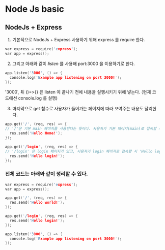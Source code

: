 # Node Js basic

## NodeJs + Express

1. 기본적으로 NodeJs + Express 사용하기 위해 express 를 require 한다.
```cpp
var express = require('express');
var app = express();
```


2. 그리고 아래와 같이 *listen* 를 사용해 port:3000 을 이용하기로 한다.
```cpp
app.listen('3000', () => {
  console.log('Example app listening on port 3000!');
});
```

'3000', 뒤 ()=>{} 은 listen 이 끝나기 전에 내용을 실행시키기 위해 넣는다.
(현재 코드에선 console.log 를 실행)


3. 마지막으로 get 함수로 사용자가 들어가는 페이지에 따라 보여주는 내용도 달리한다.
```cpp
app.get('/', (req, res) => {
// '/'은 기본 main 페이지를 사용한다는 뜻이다. 사용자가 기본 페이지(main)로 접속할 시 'Hello Home!' 이라는 string 을 출력한다.
  res.send('Hello Home!');
});

app.get('/login', (req, res) => {
// '/login' 은 login 페이지가 있고, 사용자가 login 페이지로 접속할 시 'Hello login!' 이라는 string 을 출력한다.
  res.send('Hello login!');
});
```


### 전체 코드는 아래와 같이 정리할 수 있다.
```cpp
var express = require('express');
var app = express();

app.get('/', (req, res) => {
  res.send('Hello world!');
});

app.get('/login', (req, res) => {
  res.send('Hello login!');
});

app.listen('3000', () => {
  console.log('Example app listening on port 3000!');
});
```
